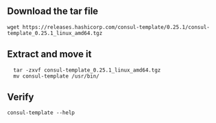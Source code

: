 ## Download the tar file

    wget https://releases.hashicorp.com/consul-template/0.25.1/consul-template_0.25.1_linux_amd64.tgz


## Extract and move it 

      tar -zxvf consul-template_0.25.1_linux_amd64.tgz
      mv consul-template /usr/bin/

## Verify 

    consul-template --help 
